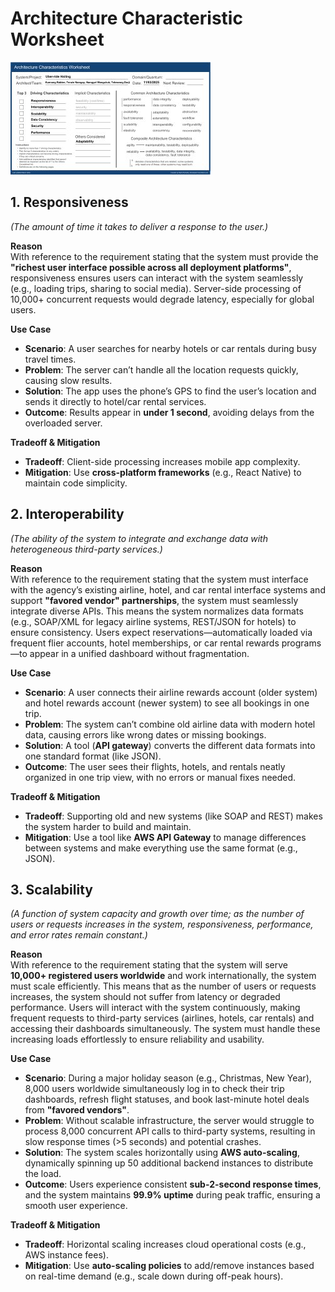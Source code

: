 # Architecture Characteristic Worksheet
![alt text](Architecture_worksheet.jpeg)

## 1. Responsiveness  
*(The amount of time it takes to deliver a response to the user.)*  

**Reason**  
With reference to the requirement stating that the system must provide the **"richest user interface possible across all deployment platforms"**, responsiveness ensures users can interact with the system seamlessly (e.g., loading trips, sharing to social media). Server-side processing of 10,000+ concurrent requests would degrade latency, especially for global users.  

**Use Case**  
- **Scenario**: A user searches for nearby hotels or car rentals during busy travel times.  
- **Problem**: The server can’t handle all the location requests quickly, causing slow results.  
- **Solution**: The app uses the phone’s GPS to find the user’s location and sends it directly to hotel/car rental services.  
- **Outcome**: Results appear in **under 1 second**, avoiding delays from the overloaded server.  

**Tradeoff & Mitigation**  
- **Tradeoff**: Client-side processing increases mobile app complexity.  
- **Mitigation**: Use **cross-platform frameworks** (e.g., React Native) to maintain code simplicity.  


## 2. Interoperability  
*(The ability of the system to integrate and exchange data with heterogeneous third-party services.)*  

**Reason**  
With reference to the requirement stating that the system must interface with the agency’s existing airline, hotel, and car rental interface systems and support **"favored vendor" partnerships**, the system must seamlessly integrate diverse APIs. This means the system normalizes data formats (e.g., SOAP/XML for legacy airline systems, REST/JSON for hotels) to ensure consistency. Users expect reservations—automatically loaded via frequent flier accounts, hotel memberships, or car rental rewards programs—to appear in a unified dashboard without fragmentation.  

**Use Case**  
- **Scenario**: A user connects their airline rewards account (older system) and hotel rewards account (newer system) to see all bookings in one trip.  
- **Problem**: The system can’t combine old airline data with modern hotel data, causing errors like wrong dates or missing bookings.  
- **Solution**: A tool (**API gateway**) converts the different data formats into one standard format (like JSON).  
- **Outcome**: The user sees their flights, hotels, and rentals neatly organized in one trip view, with no errors or manual fixes needed.  

**Tradeoff & Mitigation**  
- **Tradeoff**: Supporting old and new systems (like SOAP and REST) makes the system harder to build and maintain.  
- **Mitigation**: Use a tool like **AWS API Gateway** to manage differences between systems and make everything use the same format (e.g., JSON).  


## 3. Scalability  
*(A function of system capacity and growth over time; as the number of users or requests increases in the system, responsiveness, performance, and error rates remain constant.)*  

**Reason**  
With reference to the requirement stating that the system will serve **10,000+ registered users worldwide** and work internationally, the system must scale efficiently. This means that as the number of users or requests increases, the system should not suffer from latency or degraded performance. Users will interact with the system continuously, making frequent requests to third-party services (airlines, hotels, car rentals) and accessing their dashboards simultaneously. The system must handle these increasing loads effortlessly to ensure reliability and usability.  

**Use Case**  
- **Scenario**: During a major holiday season (e.g., Christmas, New Year), 8,000 users worldwide simultaneously log in to check their trip dashboards, refresh flight statuses, and book last-minute hotel deals from **"favored vendors"**.  
- **Problem**: Without scalable infrastructure, the server would struggle to process 8,000 concurrent API calls to third-party systems, resulting in slow response times (>5 seconds) and potential crashes.  
- **Solution**: The system scales horizontally using **AWS auto-scaling**, dynamically spinning up 50 additional backend instances to distribute the load.  
- **Outcome**: Users experience consistent **sub-2-second response times**, and the system maintains **99.9% uptime** during peak traffic, ensuring a smooth user experience.  

**Tradeoff & Mitigation**  
- **Tradeoff**: Horizontal scaling increases cloud operational costs (e.g., AWS instance fees).  
- **Mitigation**: Use **auto-scaling policies** to add/remove instances based on real-time demand (e.g., scale down during off-peak hours).  